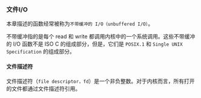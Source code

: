 ### 文件I/O

本章描述的函数经常被称为`不带缓冲的 I/O（unbuffered I/O）`。

不带缓冲指的是每个 read 和 write 都调用内核中的一个系统调用。这些不带缓冲的 I/O 函数不是 ISO C 的组成部分，但是，它们是 `POSIX.1` 和 `Single UNIX Specification` 的组成部分。

#### 文件描述符

文件描述符（`file descriptor，fd`）是一个非负整数。对于内核而言，所有打开的文件都通过文件描述符引用。

